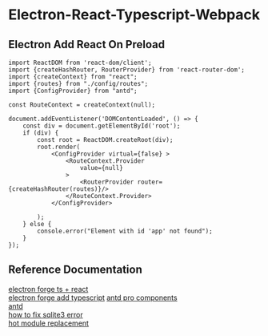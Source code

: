 # Electron-React-Typescript-Webpack


## Electron Add React On Preload
```
import ReactDOM from 'react-dom/client';
import {createHashRouter, RouterProvider} from 'react-router-dom';
import {createContext} from "react";
import {routes} from "./config/routes";
import {ConfigProvider} from "antd";

const RouteContext = createContext(null);

document.addEventListener('DOMContentLoaded', () => {
    const div = document.getElementById('root');
    if (div) {
        const root = ReactDOM.createRoot(div);
        root.render(
            <ConfigProvider virtual={false} >
                <RouteContext.Provider
                    value={null}
                >
                    <RouterProvider router={createHashRouter(routes)}/>
                </RouteContext.Provider>
            </ConfigProvider>

        );
    } else {
        console.error("Element with id 'app' not found");
    }
});

```

## Reference Documentation

[electron forge ts + react](https://www.electronforge.io/templates/typescript-+-webpack-template)     
[electron forge add typescript](https://www.electronforge.io/guides/framework-integration/react-with-typescript)
[antd pro components](https://procomponents.ant.design/components)    
[antd](https://ant.design/index-cn)    
[how to fix sqlite3 error](https://stackoverflow.com/questions/76684989/electronjs-electron-forge-please-install)  
[hot module replacement](https://www.electronforge.io/config/plugins/webpack#hot-module-replacement)  
